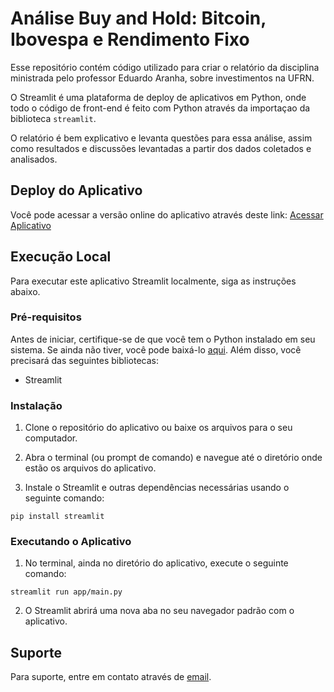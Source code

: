 # Análise Buy and Hold: Bitcoin, Ibovespa e Rendimento Fixo

Esse repositório contém código utilizado para criar o relatório da disciplina ministrada pelo professor Eduardo Aranha, sobre investimentos na UFRN.

O Streamlit é uma plataforma de deploy de aplicativos em Python, onde todo o código de front-end é feito com Python através da importaçao da biblioteca `streamlit`.

O relatório é bem explicativo e levanta questões para essa análise, assim como resultados e discussões levantadas a partir dos dados coletados e analisados.

## Deploy do Aplicativo

Você pode acessar a versão online do aplicativo através deste link: [Acessar Aplicativo](https://joaquimchianca-st-invest-ufrn-appmain-hyz6hs.streamlit.app/)

## Execução Local

Para executar este aplicativo Streamlit localmente, siga as instruções abaixo.

### Pré-requisitos

Antes de iniciar, certifique-se de que você tem o Python instalado em seu sistema. Se ainda não tiver, você pode baixá-lo [aqui](https://www.python.org/downloads/). Além disso, você precisará das seguintes bibliotecas:

- Streamlit

### Instalação

1. Clone o repositório do aplicativo ou baixe os arquivos para o seu computador.

2. Abra o terminal (ou prompt de comando) e navegue até o diretório onde estão os arquivos do aplicativo.

3. Instale o Streamlit e outras dependências necessárias usando o seguinte comando:

```
pip install streamlit
```

### Executando o Aplicativo

1. No terminal, ainda no diretório do aplicativo, execute o seguinte comando:

```
streamlit run app/main.py
```

2. O Streamlit abrirá uma nova aba no seu navegador padrão com o aplicativo.

## Suporte

Para suporte, entre em contato através de [email](joaquimbeserra@gmail.com).

